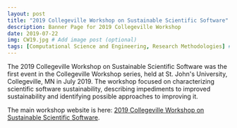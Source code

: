 ```yaml
---
layout: post
title: "2019 Collegeville Workshop on Sustainable Scientific Software"
description: Banner Page for 2019 Collegeville Workshop
date: 2019-07-22
img: CW19.jpg # Add image post (optional)
tags: [Computational Science and Engineering, Research Methodologies] # add tag
---
```

The 2019 Collegeville Workshop on Sustainable Scientific Software was the first event in the Collegeville Workshop series, held at St. John's University, Collegeville, MN in July 2019. The workshop focused on characterizing scientific software sustainability, describing impediments to improved sustainability and identifying possible approaches to improving it.

The main workshop website is here: [2019 Collegeville Workshop on Sustainable Scientific Software](https://collegeville.github.io/CW3S19/).
